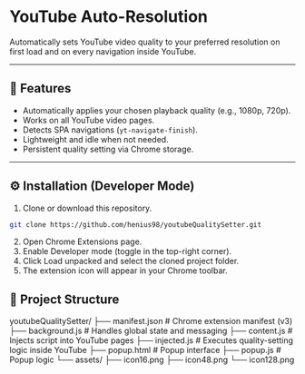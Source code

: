 # YouTube Auto-Resolution

Automatically sets YouTube video quality to your preferred resolution on first load and on every navigation inside YouTube.

---

## 🧩 Features
- Automatically applies your chosen playback quality (e.g., 1080p, 720p).
- Works on all YouTube video pages.
- Detects SPA navigations (`yt-navigate-finish`).
- Lightweight and idle when not needed.
- Persistent quality setting via Chrome storage.

---

## ⚙️ Installation (Developer Mode)

1. Clone or download this repository.
```bash
git clone https://github.com/henius98/youtubeQualitySetter.git
```
2. Open Chrome Extensions page.
3. Enable Developer mode (toggle in the top-right corner).
4. Click Load unpacked and select the cloned project folder.
5. The extension icon will appear in your Chrome toolbar.

## 📁 Project Structure
youtubeQualitySetter/
├── manifest.json          # Chrome extension manifest (v3)
├── background.js          # Handles global state and messaging
├── content.js             # Injects script into YouTube pages
├── injected.js            # Executes quality-setting logic inside YouTube
├── popup.html             # Popup interface
├── popup.js               # Popup logic
└── assets/
    ├── icon16.png
    ├── icon48.png
    └── icon128.png

